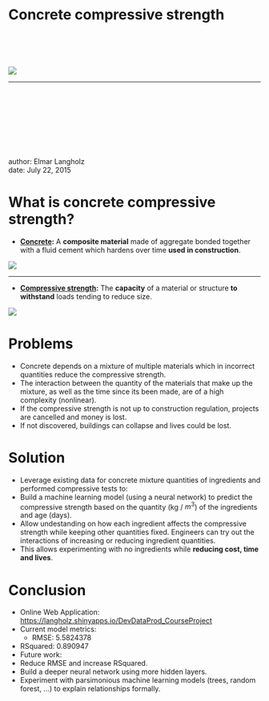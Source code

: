 Concrete compressive strength
========================================================
<br><br><br><br>
![](http://www.brickandtile.org/wp-content/uploads/2013/05/P1000444.jpg)
***
<br><br><br><br><br><br><br><br>
author: Elmar Langholz<br>
date: July 22, 2015

What is concrete compressive strength?
========================================================

- **[Concrete](https://en.wikipedia.org/wiki/Concrete):** A **composite material** made of aggregate bonded together with a fluid cement which hardens over time **used in construction**.

![](https://upload.wikimedia.org/wikipedia/commons/d/d0/Pantheon_dome.jpg)

***

- **[Compressive strength](https://en.wikipedia.org/wiki/Compressive_strength):** The **capacity** of a material or structure **to withstand** loads tending to reduce size.

![](http://www.masterbond.com/sites/default/files/lpimages/physical-strength_properties-compressive.png)


Problems
========================================================

- Concrete depends on a mixture of multiple materials which in incorrect quantities reduce the compressive strength.
- The interaction between the quantity of the materials that make up the mixture, as well as the time since its been made, are of a high complexity (nonlinear).
- If the compressive strength is not up to construction regulation, projects are cancelled and money is lost.
- If not discovered, buildings can collapse and lives could be lost.

Solution
========================================================

-  Leverage existing data for concrete mixture quantities of ingredients and performed compressive tests to:
  -  Build a machine learning model (using a neural network) to predict the compressive strength based on the quantity (kg / $m^3$) of the ingredients and age (days).
  -  Allow undestanding on how each ingredient affects the compressive strength while keeping other quantities fixed. Engineers can try out the interactions of increasing or reducing ingredient quantities.
  -  This allows experimenting with no ingredients while **reducing cost, time and lives**.

Conclusion
========================================================


-  Online Web Application: https://langholz.shinyapps.io/DevDataProd_CourseProject
-  Current model metrics: 
   - RMSE: 5.5824378
  -  RSquared: 0.890947
-  Future work:
  -  Reduce RMSE and increase RSquared.
  -  Build a deeper neural network using more hidden layers.
  -  Experiment with parsimonious machine learning models (trees, random forest, ...) to explain relationships formally.
